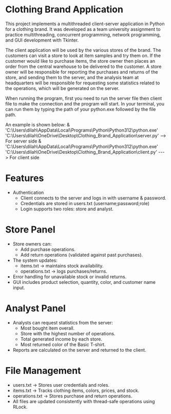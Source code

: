 # Clothing Brand Application
This project implements a multithreaded client-server application in Python for a clothing brand.
It was developed as a team university assignment to practice multithreading, concurrent programming, network programming, and GUI development with Tkinter.

The client application will be used by the various stores of the brand. The customers can visit a store to look at item samples and try them on.
If the customer would like to purchase items, the store owner then places an order from the central warehouse to be delivered to the customer. 
A store owner will be responsible for reporting the purchases and returns of the store, and sending them to the server, and the analysis team at headquarters will be 
responsible for requesting some statistics related to the operations, which will be generated on the server.

When running the program, first you need to run the server file then client file to make the connection and the program will start. 
In your terminal, you can run them by typing the path of your python.exe followed by the file path.

An example is shown below:
& 'C:\Users\dilah\AppData\Local\Programs\Python\Python312\python.exe' 'C:\Users\dilah\OneDrive\Desktop\Clothing_Brand_Application\server.py' --> For server side
& 'C:\Users\dilah\AppData\Local\Programs\Python\Python312\python.exe' 'C:\Users\dilah\OneDrive\Desktop\Clothing_Brand_Application\client.py' ---> For client side

# Features
- Authentication
  - Client connects to the server and logs in with username & password.
  - Credentials are stored in users.txt (username;password;role)
  - Login supports two roles: store and analyst.

 # Store Panel
  - Store owners can:
      - Add purchase operations.
      - Add return operations (validated against past purchases).
  - The system updates:
    - items.txt → maintains stock availability.
    - operations.txt → logs purchases/returns.
  - Error handling for unavailable stock or invalid returns.
  - GUI includes product selection, quantity, color, and customer name input.

# Analyst Panel
- Analysts can request statistics from the server:
  - Most bought item overall.
  - Store with the highest number of operations.
  - Total generated income by each store.
  - Most returned color of the Basic T-shirt.
- Reports are calculated on the server and returned to the client.

# File Management
- users.txt → Stores user credentials and roles.
- items.txt → Tracks clothing items, colors, prices, and stock.
- operations.txt → Stores purchase and return operations.
- All files are updated consistently with thread-safe operations using RLock.
